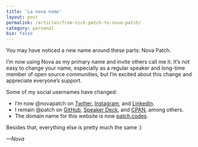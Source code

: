 ```yaml
---
title: 'La nova nomo'
layout: post
permalink: /articles/from-nick-patch-to-nova-patch/
category: personal
bio: false
---
```


You may have noticed a new name around these parts: Nova Patch.

I’m now using Nova as my primary name and invite others call me it. It’s not easy to change your name, especially as a regular speaker and long-time member of open source communities, but I’m excited about this change and appreciate everyone’s support.

Some of my social usernames have changed:

* I’m now @novapatch on [Twitter](https://twitter.com/novapatch), [Instagram](https://instagram.com/novapatch), and [LinkedIn](https://www.linkedin.com/in/novapatch).
* I remain @patch on [GitHub](https://github.com/patch), [Speaker Deck](https://speakerdeck.com/patch), and [CPAN](https://metacpan.org/author/PATCH), among others.
* The domain name for this website is now [patch.codes](http://patch.codes/).

Besides that, everything else is pretty much the same :)

*—Nova*
